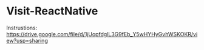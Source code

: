 # Visit-ReactNative
Instrustions:
https://drive.google.com/file/d/1jUopfdglL3G9fEb_Y5wHYHyGvhWSKOKR/view?usp=sharing
